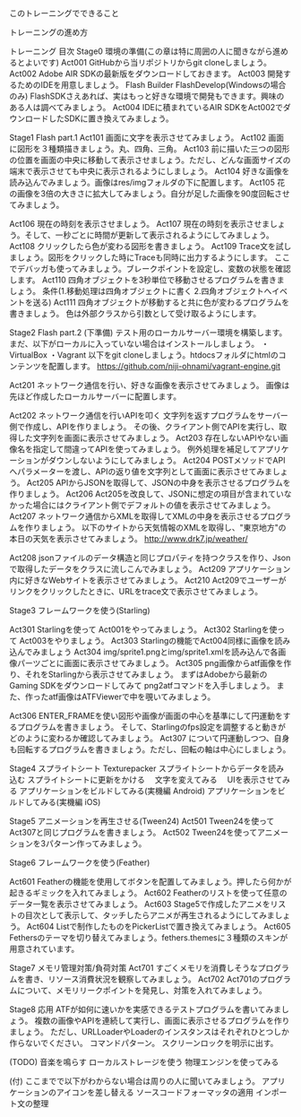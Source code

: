 
このトレーニングでできること

トレーニングの進め方

トレーニング 目次
Stage0 環境の準備(この章は特に周囲の人に聞きながら進めるとよいです)
Act001 GitHubから当リポジトリからgit cloneしましょう。
Act002 Adobe AIR SDKの最新版をダウンロードしておきます。
Act003 開発するためのIDEを用意しましょう。
Flash Builder
FlashDevelop(Windowsの場合のみ)
FlashSDKさえあれば、実はもっと好きな環境で開発もできます。興味のある人は調べてみましょう。
Act004 IDEに積まれているAIR SDKをAct002でダウンロードしたSDKに置き換えてみましょう。

Stage1 Flash part.1
Act101 画面に文字を表示させてみましょう。
Act102 画面に図形を３種類描きましょう。丸、四角、三角。
Act103 前に描いた三つの図形の位置を画面の中央に移動して表示させましょう。ただし、どんな画面サイズの端末で表示させても中央に表示されるようにしましょう。
Act104 好きな画像を読み込んでみましょう。画像はres/imgフォルダの下に配置します。
Act105 花の画像を3倍の大きさに拡大してみましょう。自分が足した画像を90度回転させてみましょう。

Act106 現在の時刻を表示させましょう。
Act107 現在の時刻を表示させましょう。そして、一秒ごとに時間が更新して表示されるようにしてみましょう。
Act108 クリックしたら色が変わる図形を書きましょう。
Act109 Trace文を試しましょう。図形をクリックした時にTraceも同時に出力するようにします。
ここでデバッガも使ってみましょう。ブレークポイントを設定し、変数の状態を確認します。
Act110 四角オブジェクトを3秒単位で移動させるプログラムを書きましょう。
条件(1.移動処理は四角オブジェクトに書く 2.四角オブジェクトへイベントを送る)
Act111 四角オブジェクトが移動すると共に色が変わるプログラムを書きましょう。
色は外部クラスから引数として受け取るようにします。

Stage2 Flash part.2
(下準備)
テスト用のローカルサーバー環境を構築します。
まだ、以下がローカルに入っていない場合はインストールしましょう。
・VirtualBox
・Vagrant
以下をgit cloneしましょう。htdocsフォルダにhtmlのコンテンツを配置します。
https://github.com/niji-ohnami/vagrant-engine.git

Act201 ネットワーク通信を行い、好きな画像を表示させてみましょう。
画像は先ほど作成したローカルサーバーに配置します。

Act202 ネットワーク通信を行いAPIを叩く
文字列を返すプログラムをサーバー側で作成し、APIを作りましょう。
その後、クライアント側でAPIを実行し、取得した文字列を画面に表示させてみましょう。
Act203 存在しないAPIやない画像名を指定して間違ってAPIを使ってみましょう。
例外処理を補足してアプリケーションがダウンしないようにしてみましょう。
Act204 POSTメソッドでAPIへパラメーターを渡し、APIの返り値を文字列として画面に表示させてみましょう。
Act205 APIからJSONを取得して、JSONの中身を表示させるプログラムを作りましょう。
Act206 Act205を改良して、JSONに想定の項目が含まれていなかった場合にはクライアント側でデフォルトの値を表示させてみましょう。
Act207 ネットワーク通信からXMLを取得してXMLの中身を表示させるプログラムを作りましょう。
以下のサイトから天気情報のXMLを取得し、"東京地方"の本日の天気を表示させてみましょう。
http://www.drk7.jp/weather/

Act208 jsonファイルのデータ構造と同じプロパティを持つクラスを作り、Jsonで取得したデータをクラスに流しこんでみましょう。
Act209 アプリケーション内に好きなWebサイトを表示させてみましょう。
Act210 Act209でユーザーがリンクをクリックしたときに、URLをtrace文で表示させてみましょう。

Stage3 フレームワークを使う(Starling)

Act301 Starlingを使って Act001をやってみましょう。
Act302 Starlingを使って Act003をやりましょう。
Act303 Starlingの機能でAct004同様に画像を読み込んでみましょう
Act304 img/sprite1.pngとimg/sprite1.xmlを読み込んで各画像パーツごとに画面に表示させてみましょう。
Act305 png画像からatf画像を作り、それをStarlingから表示させてみましょう。
まずはAdobeから最新のGaming SDKをダウンロードしてみて png2atfコマンドを入手しましょう。
また、作ったatf画像はATFViewerで中を覗いてみましょう。

Act306 ENTER_FRAMEを使い図形や画像が画面の中心を基準にして円運動をするプログラムを書きましょう。
そして、Starlingのfps設定を調整すると動きがどのように変わるか確認してみましょう。
Act307 について円運動しつつ、自身も回転するプログラムを書きましょう。ただし、回転の軸は中心にしましょう。

Stage4 スプライトシート
Texturepacker
スプライトシートからデータを読み込む
スプライトシートに更新をかける
　文字を変えてみる
　UIを表示させてみる
アプリケーションをビルドしてみる(実機編 Android)
アプリケーションをビルドしてみる(実機編 iOS)

Stage5 アニメーションを再生させる(Tween24)
Act501 Tween24を使ってAct307と同じプログラムを書きましょう。
Act502 Tween24を使ってアニメーションを3パターン作ってみましょう。

Stage6 フレームワークを使う(Feather)

Act601 Featherの機能を使用してボタンを配置してみましょう。押したら何かが起きるギミックを入れてみましょう。
Act602 Featherのリストを使って任意のデータ一覧を表示させてみましょう。
Act603 Stage5で作成したアニメをリストの目次として表示して、タッチしたらアニメが再生されるようにしてみましょう。
Act604 Listで制作したものをPickerListで置き換えてみましょう。
Act605 Fethersのテーマを切り替えてみましょう。fethers.themesに３種類のスキンが用意されています。

Stage7 メモリ管理対策/負荷対策
Act701 すごくメモリを消費しそうなプログラムを書き、リソース消費状況を観察してみましょう。
Act702 Act701のプログラムについて、メモリリークポイントを発見し、対策を入れてみましょう。

Stage8 応用
ATFが如何に速いかを実感できるテストプログラムを書いてみましょう。
複数の画像やAPIを連続して実行し、画面に表示させるプログラムを作りましょう。
ただし、URLLoaderやLoaderのインスタンスはそれぞれひとつしか作らないでください。
コマンドパターン。
スクリーンロックを明示に出す。

(TODO)
音楽を鳴らす
ローカルストレージを使う
物理エンジンを使ってみる

(付)
ここまでで以下がわからない場合は周りの人に聞いてみましょう。
アプリケーションのアイコンを差し替える
ソースコードフォーマッタの適用
インポート文の整理

